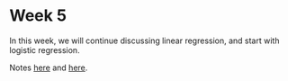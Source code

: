# Week 5

In this week, we will continue discussing linear regression, and start with logistic regression.

Notes [here](https://docs.google.com/presentation/d/e/2PACX-1vTH1sBvkhxn0BQMcA_8FCivQWQeyzfMkooo_L6QEh0L5odYtdj5v1RvQEUwM1Yx-P_Te9V4KmkpN-qS/pub?start=false&loop=false&delayms=600000) and [here](https://docs.google.com/presentation/d/e/2PACX-1vRvKhCTdjfyKe3emelClW54dLbJdzQ91UhfPavwaq-Dxrkug5e2K1zXI_ADG0TdujiOiaHPMk8gSkkf/pub?start=false&loop=false&delayms=600000).
